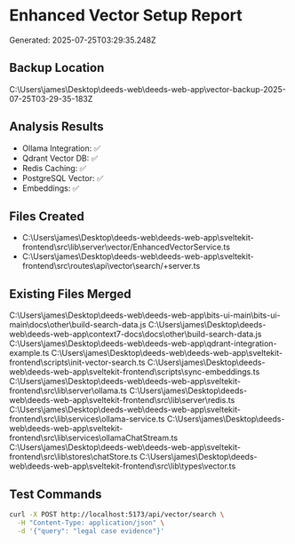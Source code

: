# Enhanced Vector Setup Report
Generated: 2025-07-25T03:29:35.248Z

## Backup Location
C:\Users\james\Desktop\deeds-web\deeds-web-app\vector-backup-2025-07-25T03-29-35-183Z

## Analysis Results
- Ollama Integration: ✅
- Qdrant Vector DB: ✅
- Redis Caching: ✅
- PostgreSQL Vector: ✅
- Embeddings: ✅

## Files Created
- C:\Users\james\Desktop\deeds-web\deeds-web-app\sveltekit-frontend\src\lib\server\vector/EnhancedVectorService.ts
- C:\Users\james\Desktop\deeds-web\deeds-web-app\sveltekit-frontend\src\routes\api\vector\search/+server.ts

## Existing Files Merged
C:\Users\james\Desktop\deeds-web\deeds-web-app\bits-ui-main\bits-ui-main\docs\other\build-search-data.js
C:\Users\james\Desktop\deeds-web\deeds-web-app\context7-docs\docs\other\build-search-data.js
C:\Users\james\Desktop\deeds-web\deeds-web-app\qdrant-integration-example.ts
C:\Users\james\Desktop\deeds-web\deeds-web-app\sveltekit-frontend\scripts\init-vector-search.ts
C:\Users\james\Desktop\deeds-web\deeds-web-app\sveltekit-frontend\scripts\sync-embeddings.ts
C:\Users\james\Desktop\deeds-web\deeds-web-app\sveltekit-frontend\src\lib\server\ollama.ts
C:\Users\james\Desktop\deeds-web\deeds-web-app\sveltekit-frontend\src\lib\server\redis.ts
C:\Users\james\Desktop\deeds-web\deeds-web-app\sveltekit-frontend\src\lib\services\ollama-service.ts
C:\Users\james\Desktop\deeds-web\deeds-web-app\sveltekit-frontend\src\lib\services\ollamaChatStream.ts
C:\Users\james\Desktop\deeds-web\deeds-web-app\sveltekit-frontend\src\lib\stores\chatStore.ts
C:\Users\james\Desktop\deeds-web\deeds-web-app\sveltekit-frontend\src\lib\types\vector.ts

## Test Commands
```bash
curl -X POST http://localhost:5173/api/vector/search \
  -H "Content-Type: application/json" \
  -d '{"query": "legal case evidence"}'
```
